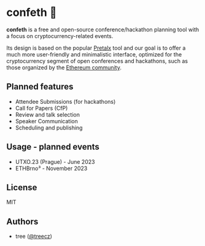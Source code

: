 # confeth 🎉

**confeth** is a free and open-source conference/hackathon planning tool with a focus on cryptocurrency-related events.

Its design is based on the popular [Pretalx](https://pretalx.com/) tool and our goal is to offer a much more user-friendly and minimalistic interface, optimized for the cryptocurrency segment of open conferences and hackathons, such as those organized by the [Ethereum community](https://ethereum.org/en/community/events/).

## Planned features

- Attendee Submissions (for hackathons)
- Call for Papers (CfP)
- Review and talk selection
- Speaker Communication
- Scheduling and publishing

## Usage - planned events
- UTXO.23 (Prague) - June 2023
- ETHBrno³ - November 2023

## License
MIT

## Authors

- tree ([@treecz](https://twitter.com/treecz>))